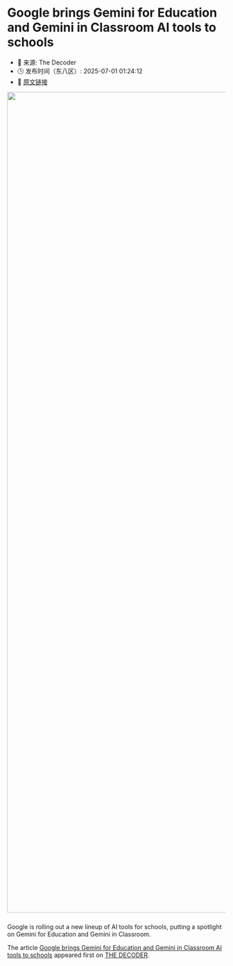 # Google brings Gemini for Education and Gemini in Classroom AI tools to schools
- 📅 来源: The Decoder
- 🕒 发布时间（东八区）: 2025-07-01 01:24:12
- 🔗 [原文链接](https://the-decoder.com/google-brings-gemini-for-education-and-gemini-in-classroom-ai-tools-to-schools/)

<p><img alt="" class="attachment-full size-full wp-post-image" height="1174" src="https://the-decoder.com/wp-content/uploads/2025/06/google_education.png" style="height: auto; margin-bottom: 10px;" width="1892" /></p>
<p>        Google is rolling out a new lineup of AI tools for schools, putting a spotlight on Gemini for Education and Gemini in Classroom.</p>
<p>The article <a href="https://the-decoder.com/google-brings-gemini-for-education-and-gemini-in-classroom-ai-tools-to-schools/">Google brings Gemini for Education and Gemini in Classroom AI tools to schools</a> appeared first on <a href="https://the-decoder.com">THE DECODER</a>.</p>